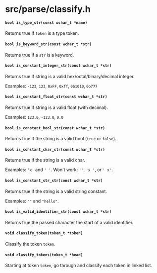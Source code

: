 # src/parse/classify.h

#### `bool is_type_str(const wchar_t *name)`
Returns true if `token` is a type token.

#### `bool is_keyword_str(const wchar_t *str)`
Returns true if a `str` is a keyword.

#### `bool is_constant_integer_str(const wchar_t *str)`
Returns true if string is a valid hex/octal/binary/decimal integer.

Examples: `-123`, `123`, `0xFF`, `0xff`, `0b1010`, `0o777`

#### `bool is_constant_float_str(const wchar_t *str)`
Returns true if string is a valid float (with decimal).

Examples: `123.0`, `-123.0`, `0.0`

#### `bool is_constant_bool_str(const wchar_t *str)`
Returns true if the string is a valid bool (`true` or `false`).

#### `bool is_constant_char_str(const wchar_t *str)`
Returns true if the string is a valid char.

Examples: `'x'` and `' '`.
Won't work: `''`, `'x '`, or `' x'`.

#### `bool is_constant_str_str(const wchar_t *str)`
Returns true if the string is a valid string constant.

Examples: `""` and `"hello"`.

#### `bool is_valid_identifier_str(const wchar_t *str)`
Returns true the passed character the start of a valid identifier.

#### `void classify_token(token_t *token)`
Classify the token `token`.

#### `void classify_tokens(token_t *head)`
Starting at token `token`, go through and classify each token in linked list.

